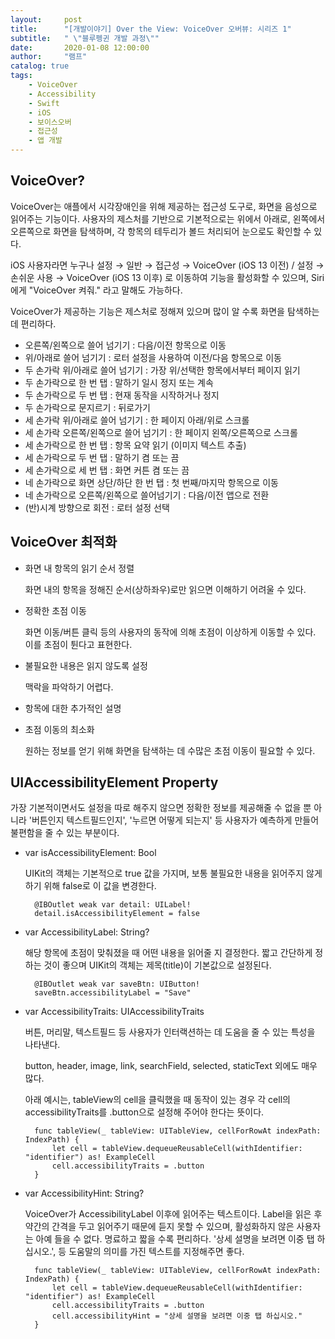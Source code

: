 ```yaml
---
layout:     post
title:      "[개발이야기] Over the View: VoiceOver 오버뷰: 시리즈 1"
subtitle:   " \"블루펭귄 개발 과정\""
date:       2020-01-08 12:00:00
author:     "램프"
catalog: true
tags:
    - VoiceOver
    - Accessibility
    - Swift
    - iOS
    - 보이스오버
    - 접근성
    - 앱 개발
---
```


## VoiceOver?

VoiceOver는 애플에서 시각장애인을 위해 제공하는 접근성 도구로, 화면을 음성으로 읽어주는 기능이다. 사용자의 제스처를 기반으로 기본적으로는 위에서 아래로, 왼쪽에서 오른쪽으로 화면을 탐색하며, 각 항목의 테두리가 볼드 처리되어 눈으로도 확인할 수 있다. 

iOS 사용자라면 누구나 설정 → 일반 → 접근성 → VoiceOver (iOS 13 이전) / 설정 → 손쉬운 사용 → VoiceOver (iOS 13 이후) 로 이동하여 기능을 활성화할 수 있으며, Siri에게 "VoiceOver 켜줘." 라고 말해도 가능하다. 

VoiceOver가 제공하는 기능은 제스처로 정해져 있으며 많이 알 수록 화면을 탐색하는 데 편리하다.

- 오른쪽/왼쪽으로 쓸어 넘기기 : 다음/이전 항목으로 이동
- 위/아래로 쓸어 넘기기 : 로터 설정을 사용하여 이전/다음 항목으로 이동
- 두 손가락 위/아래로 쓸어 넘기기 : 가장 위/선택한 항목에서부터 페이지 읽기
- 두 손가락으로 한 번 탭 : 말하기 일시 정지 또는 계속
- 두 손가락으로 두 번 탭 : 현재 동작을 시작하거나 정지
- 두 손가락으로 문지르기 : 뒤로가기
- 세 손가락 위/아래로 쓸어 넘기기 : 한 페이지 아래/위로 스크롤
- 세 손가락 오른쪽/왼쪽으로 쓸어 넘기기 : 한 페이지 왼쪽/오른쪽으로 스크롤
- 세 손가락으로 한 번 탭 : 항목 요약 읽기 (이미지 텍스트 추출)
- 세 손가락으로 두 번 탭 : 말하기 켬 또는 끔
- 세 손가락으로 세 번 탭 : 화면 커튼 켬 또는 끔
- 네 손가락으로 화면 상단/하단 한 번 탭 : 첫 번째/마지막 항목으로 이동
- 네 손가락으로 오른쪽/왼쪽으로 쓸어넘기기 : 다음/이전 앱으로 전환
- (반)시계 방향으로 회전 : 로터 설정 선택

## VoiceOver 최적화

- 화면 내 항목의 읽기 순서 정렬

    화면 내의 항목을 정해진 순서(상하좌우)로만 읽으면 이해하기 어려울 수 있다.

- 정확한 초점 이동

    화면 이동/버튼 클릭 등의 사용자의 동작에 의해 초점이 이상하게 이동할 수 있다. 이를 초점이 튄다고 표현한다.

- 불필요한 내용은 읽지 않도록 설정

    맥락을 파악하기 어렵다.

- 항목에 대한 추가적인 설명
- 초점 이동의 최소화

    원하는 정보를 얻기 위해 화면을 탐색하는 데 수많은 초점 이동이 필요할 수 있다.

## UIAccessibilityElement Property

가장 기본적이면서도 설정을 따로 해주지 않으면 정확한 정보를 제공해줄 수 없을 뿐 아니라 '버튼인지 텍스트필드인지', '누르면 어떻게 되는지' 등 사용자가 예측하게 만들어 불편함을 줄 수 있는 부분이다.

- var isAccessibilityElement: Bool

    UIKit의 객체는 기본적으로 true 값을 가지며, 보통 불필요한 내용을 읽어주지 않게 하기 위해 false로 이 값을 변경한다.

        @IBOutlet weak var detail: UILabel!
        detail.isAccessibilityElement = false

- var AccessibilityLabel: String?

    해당 항목에 초점이 맞춰졌을 때 어떤 내용을 읽어줄 지 결정한다. 짧고 간단하게 정하는 것이 좋으며 UIKit의 객체는 제목(title)이 기본값으로 설정된다.

        @IBOutlet weak var saveBtn: UIButton!
        saveBtn.accessibilityLabel = "Save"

- var AccessibilityTraits: UIAccessibilityTraits

    버튼, 머리말, 텍스트필드 등 사용자가 인터랙션하는 데 도움을 줄 수 있는 특성을 나타낸다.

    button, header, image, link, searchField, selected, staticText 외에도 매우 많다.

    아래 예시는, tableView의 cell을 클릭했을 때 동작이 있는 경우 각 cell의 accessibilityTraits를 .button으로 설정해 주어야 한다는 뜻이다.

        func tableView(_ tableView: UITableView, cellForRowAt indexPath: IndexPath) {
        	let cell = tableView.dequeueReusableCell(withIdentifier: "identifier") as! ExampleCell
        	cell.accessibilityTraits = .button
        }

- var AccessibilityHint: String?

    VoiceOver가 AccessibilityLabel 이후에 읽어주는 텍스트이다. Label을 읽은 후 약간의 간격을 두고 읽어주기 때문에 듣지 못할 수 있으며, 활성화하지 않은 사용자는 아예 들을 수 없다. 명료하고 짧을 수록 편리하다. '상세 설명을 보려면 이중 탭 하십시오.', 등 도움말의 의미를 가진 텍스트를 지정해주면 좋다.

        func tableView(_ tableView: UITableView, cellForRowAt indexPath: IndexPath) {
        	let cell = tableView.dequeueReusableCell(withIdentifier: "identifier") as! ExampleCell
        	cell.accessibilityTraits = .button
        	cell.accessibilityHint = "상세 설명을 보려면 이중 탭 하십시오."
        }